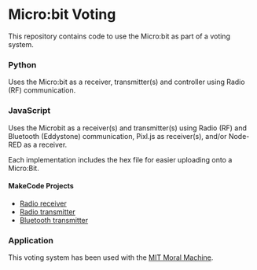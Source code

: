 # Micro:bit Voting

This repository contains code to use the Micro:bit as part of a voting system.

### Python
Uses the Micro:bit as a receiver, transmitter(s) and controller using Radio (RF) communication.

### JavaScript
Uses the Microbit as a receiver(s) and transmitter(s) using Radio (RF) and Bluetooth (Eddystone) communication, Pixl.js as receiver(s), and/or Node-RED as a receiver.

Each implementation includes the hex file for easier uploading onto a Micro:Bit.

#### MakeCode Projects
- [Radio receiver](https://makecode.microbit.org/_P7sErL7ptKiW "Radio receiver")
- [Radio transmitter](https://makecode.microbit.org/_aocKwD7ajaEw "Radio transmitter")
- [Bluetooth transmitter](https://makecode.microbit.org/_XUtMMe0mH6WC "Bluetooth transmitter")

### Application
This voting system has been used with the [MIT Moral Machine](http://moralmachine.mit.edu "MIT Moral Machine").
